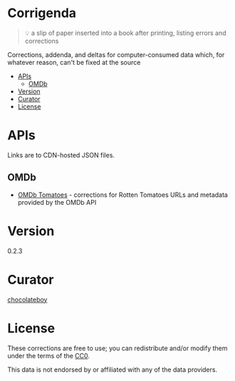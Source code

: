 # Corrigenda

> :bulb: a slip of paper inserted into a book after printing, listing errors and corrections

Corrections, addenda, and deltas for computer-consumed data which, for whatever reason, can't be fixed at the source

<!-- toc -->

- [APIs](#apis)
  - [OMDb](#omdb)
- [Version](#version)
- [Curator](#curator)
- [License](#license)

<!-- tocstop -->

# APIs

Links are to CDN-hosted JSON files.

## OMDb

* [OMDb Tomatoes](https://cdn.jsdelivr.net/gh/chocolateboy/corrigenda@0.2.3/data/omdb-tomatoes.json) -
corrections for Rotten Tomatoes URLs and metadata provided by the OMDb API

# Version

0.2.3

# Curator

[chocolateboy](mailto:chocolate@cpan.org)

# License

These corrections are free to use; you can redistribute and/or modify them
under the terms of the
[CC0](https://creativecommons.org/publicdomain/zero/1.0/).

This data is not endorsed by or affiliated with any of the data providers.
